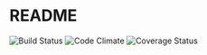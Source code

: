 # README

![Build Status](https://codeship.com/projects/0bfea600-7472-0135-f713-66140c37bafa/status?branch=master)
![Code Climate](https://codeclimate.com/github/drbragg/cmr-project.png)
![Coverage Status](https://coveralls.io/repos/drbragg/cmr-project/badge.png)
